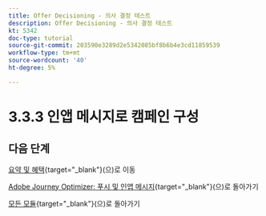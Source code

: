 ```yaml
---
title: Offer Decisioning - 의사 결정 테스트
description: Offer Decisioning - 의사 결정 테스트
kt: 5342
doc-type: tutorial
source-git-commit: 203590e3289d2e5342085bf8b6b4e3cd11859539
workflow-type: tm+mt
source-wordcount: '40'
ht-degree: 5%

---
```


# 3.3.3 인앱 메시지로 캠페인 구성


## 다음 단계

[요약 및 혜택](./summary.md){target="_blank"}(으)로 이동

[Adobe Journey Optimizer: 푸시 및 인앱 메시지](ajopushinapp.md){target="_blank"}(으)로 돌아가기

[모든 모듈](./../../../../overview.md){target="_blank"}(으)로 돌아가기
